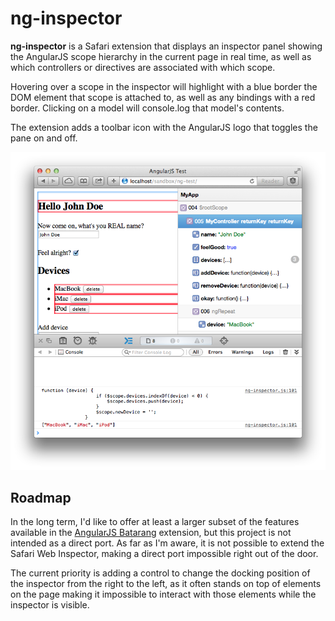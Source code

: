 # ng-inspector

__ng-inspector__ is a Safari extension that displays an inspector panel showing the AngularJS scope hierarchy in the current page in real time, as well as which controllers or directives are associated with which scope.

Hovering over a scope in the inspector will highlight with a blue border the DOM element that scope is attached to, as well as any bindings with a red border. Clicking on a model will console.log that model's contents.

The extension adds a toolbar icon with the AngularJS logo that toggles the pane on and off.

![screenshot](screenshot.png?raw=true)

## Roadmap

In the long term, I'd like to offer at least a larger subset of the features available in the [AngularJS Batarang](https://github.com/angular/angularjs-batarang) extension, but this project is not intended as a direct port. As far as I'm aware, it is not possible to extend the Safari Web Inspector, making a direct port impossible right out of the door.

The current priority is adding a control to change the docking position of the inspector from the right to the left, as it often stands on top of elements on the page making it impossible to interact with those elements while the inspector is visible.